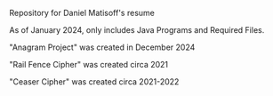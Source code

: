 Repository for Daniel Matisoff's resume

As of January 2024, only includes Java Programs and Required Files.


"Anagram Project" was created in December 2024

"Rail Fence Cipher" was created circa 2021

"Ceaser Cipher" was created circa 2021-2022
